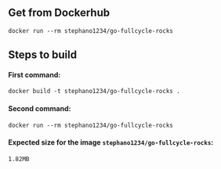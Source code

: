 ## Get from Dockerhub
```
docker run --rm stephano1234/go-fullcycle-rocks
```
## Steps to build
#### First command:
```
docker build -t stephano1234/go-fullcycle-rocks .
```
#### Second command:
```
docker run --rm stephano1234/go-fullcycle-rocks
```
#### Expected size for the image `stephano1234/go-fullcycle-rocks`:
```
1.82MB
```